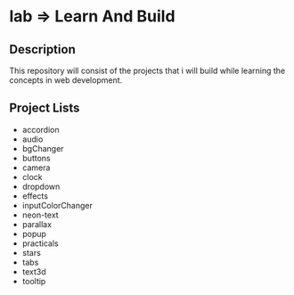 # lab => Learn And Build 

## Description

This repository will consist of the projects that i will build while learning the concepts in web development.

## Project Lists

- accordion
- audio
- bgChanger
- buttons
- camera
- clock
- dropdown
- effects
- inputColorChanger
- neon-text
- parallax
- popup
- practicals
- stars
- tabs
- text3d
- tooltip

